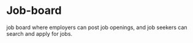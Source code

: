 # Job-board
job board where employers can post job openings, and job seekers can search and apply for jobs.
